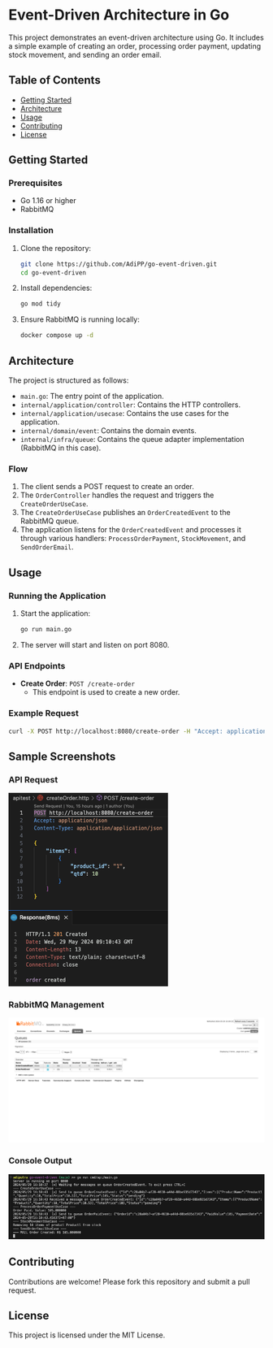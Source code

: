 # Event-Driven Architecture in Go

This project demonstrates an event-driven architecture using Go. It includes a simple example of creating an order, processing order payment, updating stock movement, and sending an order email.

## Table of Contents

- [Getting Started](#getting-started)
- [Architecture](#architecture)
- [Usage](#usage)
- [Contributing](#contributing)
- [License](#license)

## Getting Started

### Prerequisites

- Go 1.16 or higher
- RabbitMQ

### Installation

1. Clone the repository:

    ```sh
    git clone https://github.com/AdiPP/go-event-driven.git
    cd go-event-driven
    ```

2. Install dependencies:

    ```sh
    go mod tidy
    ```

3. Ensure RabbitMQ is running locally:

    ```sh
    docker compose up -d
    ```

## Architecture

The project is structured as follows:

- `main.go`: The entry point of the application.
- `internal/application/controller`: Contains the HTTP controllers.
- `internal/application/usecase`: Contains the use cases for the application.
- `internal/domain/event`: Contains the domain events.
- `internal/infra/queue`: Contains the queue adapter implementation (RabbitMQ in this case).

### Flow

1. The client sends a POST request to create an order.
2. The `OrderController` handles the request and triggers the `CreateOrderUseCase`.
3. The `CreateOrderUseCase` publishes an `OrderCreatedEvent` to the RabbitMQ queue.
4. The application listens for the `OrderCreatedEvent` and processes it through various handlers: `ProcessOrderPayment`, `StockMovement`, and `SendOrderEmail`.

## Usage

### Running the Application

1. Start the application:

    ```sh
    go run main.go
    ```

2. The server will start and listen on port 8080.

### API Endpoints

- **Create Order**: `POST /create-order`
  - This endpoint is used to create a new order.

### Example Request

```sh
curl -X POST http://localhost:8080/create-order -H "Accept: application/json" -H "Content-Type: application/json" -d '{"items":[{"product_id":"1","qtd":10}]}'
```

## Sample Screenshots

### API Request
![API Request](./resources/api_requests.png)

### RabbitMQ Management
![RabbitMQ Management](./resources/rabbitmq_management.png)

### Console Output
![Console Output](./resources/console_output.png)

## Contributing

Contributions are welcome! Please fork this repository and submit a pull request.

## License

This project is licensed under the MIT License.
